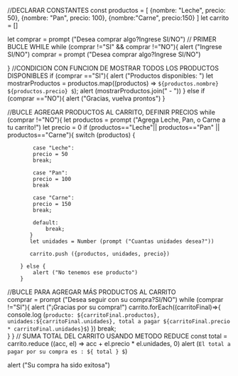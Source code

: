 //DECLARAR CONSTANTES
const productos = [
    {nombre: "Leche", precio: 50},
     {nombre: "Pan", precio: 100},
     {nombre:"Carne", precio:150}
    ]
let carrito = []

 
let comprar = prompt ("Desea comprar algo?Ingrese SI/NO")
// PRIMER BUCLE WHILE 
while (comprar !="SI" && comprar !="NO"){
   alert ("Ingrese SI/NO")
   comprar = prompt ("Desea comprar algo?Ingrese SI/NO")    
   
}
   //CONDICION CON FUNCION DE MOSTRAR TODOS LOS PRODUCTOS DISPONIBLES
   if (comprar =="SI"){
       alert ("Productos disponibles: ")
       let mostrarProductos = productos.map((productos) => `${productos.nombre} ${productos.precio} $`);
       alert (mostrarProductos.join(" - ")) 
}      else if (comprar =="NO"){
   alert ("Gracias, vuelva prontos")
}


//BUCLE AGREGAR PRODUCTOS AL CARRITO, DEFINIR PRECIOS
while (comprar !="NO"){
        let productos = prompt ("Agrega Leche, Pan, o Carne a tu carrito!")
        let precio = 0
        if (productos=="Leche"|| productos=="Pan" || productos=="Carne"){
           switch (productos) {
            
            case "Leche":
            precio = 50            
            break;
            
            case "Pan":
            precio = 100
            break
            
            case "Carne":
            precio = 150
            break;
            
            default:
                break;
           } 
           let unidades = Number (prompt ("Cuantas unidades desea?"))

           carrito.push ({productos, unidades, precio})
           
        } else {
            alert ("No tenemos ese producto")
        }
//BUCLE PARA AGREGAR MÁS PRODUCTOS AL CARRITO  
        comprar = prompt ("Desea seguir con su compra?SI/NO")
        while (comprar !="SI"){
                alert ("¡Gracias por su compra!")
                carrito.forEach((carritoFinal)=>{
                    console.log (`producto: ${carritoFinal.productos}, unidades:${carritoFinal.unidades}, total a pagar ${carritoFinal.precio * carritoFinal.unidades}$`)
                })
                break;  
        }
}
// SUMA TOTAL DEL CARRITO USANDO METODO REDUCE 
const total = carrito.reduce ((acc, el) => acc + el.precio * el.unidades, 0)
alert (`El total a pagar por su compra es : ${ total } $`)

alert ("Su compra ha sido exitosa")
